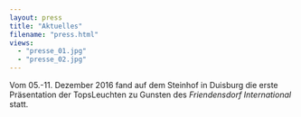 ```yaml
---
layout: press
title: "Aktuelles"
filename: "press.html"
views:
  - "presse_01.jpg"
  - "presse_02.jpg"
---
```


Vom 05.-11. Dezember 2016 fand auf dem Steinhof in Duisburg die erste Präsentation der TopsLeuchten zu Gunsten des <i>Friendensdorf International</i> statt.
